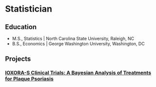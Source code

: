 # Statistician

## Education
- M.S., Statistics | North Carolina State University, Raleigh, NC								       		
- B.S., Economics	| George Washington University, Washington, DC

## Projects
### [IOXORA-S Clinical Trials: A Bayesian Analysis of Treatments for Plaque Psoriasis](https://sarahdpagan.github.io/psoriasis/)			        		
